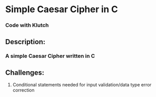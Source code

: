 # Simple Caesar Cipher in C
### Code with Klutch

## Description:
### A simple Caesar Cipher written in C

## Challenges:
1. Conditional statements needed for input validation/data type error correction
